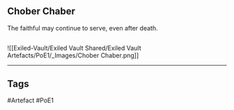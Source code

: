 ## Chober Chaber
The faithful may continue to serve, even after death.
##
![[Exiled-Vault/Exiled Vault Shared/Exiled Vault Artefacts/PoE1/_Images/Chober Chaber.png]]

---
## Tags
#Artefact
#PoE1